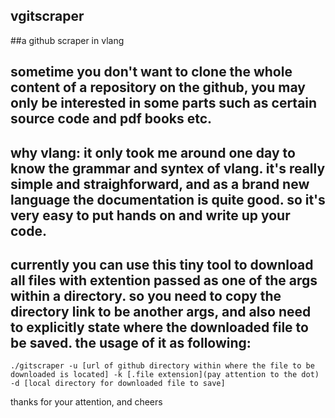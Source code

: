 ## vgitscraper
##a github scraper in vlang

## sometime you don't want to clone the whole content of a repository on the github, you may only be interested in some parts such as certain source code and pdf books etc.
## why vlang: it only took me around one day to know the grammar and syntex of vlang. it's really simple and straighforward, and as a brand new language the documentation is quite good. so it's very easy to put hands on and write up your code.
## currently you can use this tiny tool to download all files with extention passed as one of the args within a directory. so you need to copy the directory link to be another args, and also need to explicitly state where the downloaded file to be saved. the usage of it as following:
```
./gitscraper -u [url of github directory within where the file to be downloaded is located] -k [.file extension](pay attention to the dot) -d [local directory for downloaded file to save]
```
thanks for your attention, and cheers
